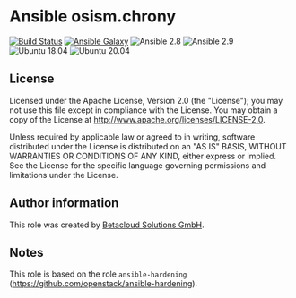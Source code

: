 # Ansible osism.chrony

[![Build Status](https://travis-ci.org/osism/ansible-chrony.svg?branch=master)](https://travis-ci.org/osism/ansible-chrony)
[![Ansible Galaxy](https://img.shields.io/badge/Ansible%20Galaxy-osism.chrony-blue.svg)](https://galaxy.ansible.com/osism/chrony/)
![Ansible 2.8](https://img.shields.io/badge/Ansible-2.8-green.png?style=flat)
![Ansible 2.9](https://img.shields.io/badge/Ansible-2.9-green.png?style=flat)
![Ubuntu 18.04](https://img.shields.io/badge/Ubuntu-18.04-orange.png?style=flat)
![Ubuntu 20.04](https://img.shields.io/badge/Ubuntu-20.04-orange.png?style=flat)

License
-------

Licensed under the Apache License, Version 2.0 (the "License");
you may not use this file except in compliance with the License.
You may obtain a copy of the License at http://www.apache.org/licenses/LICENSE-2.0.

Unless required by applicable law or agreed to in writing, software
distributed under the License is distributed on an "AS IS" BASIS,
WITHOUT WARRANTIES OR CONDITIONS OF ANY KIND, either express or implied.
See the License for the specific language governing permissions and
limitations under the License.

Author information
------------------

This role was created by [Betacloud Solutions GmbH](https://www.betacloud-solutions.de).

Notes
-----

This role is based on the role ``ansible-hardening`` (https://github.com/openstack/ansible-hardening).
